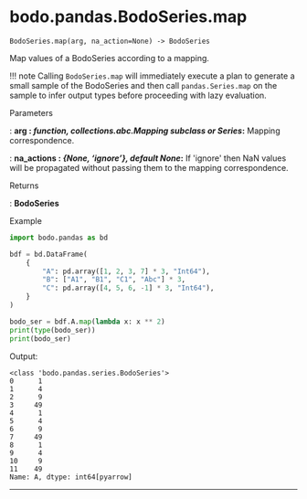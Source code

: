 # bodo.pandas.BodoSeries.map
```
BodoSeries.map(arg, na_action=None) -> BodoSeries
```
Map values of a BodoSeries according to a mapping.

!!! note
    Calling `BodoSeries.map` will immediately execute a plan to generate a small sample of the BodoSeries
    and then call `pandas.Series.map` on the sample to infer output types
    before proceeding with lazy evaluation.

<p class="api-header">Parameters</p>

: __arg : *function, collections.abc.Mapping subclass or Series*:__ Mapping correspondence.

: __na_actions : *{None, ‘ignore’}, default None*:__ If 'ignore' then NaN values will be propagated without passing them to the mapping correspondence.

<p class="api-header">Returns</p>

: __BodoSeries__

<p class="api-header">Example</p>

``` py
import bodo.pandas as bd

bdf = bd.DataFrame(
    {
        "A": pd.array([1, 2, 3, 7] * 3, "Int64"),
        "B": ["A1", "B1", "C1", "Abc"] * 3,
        "C": pd.array([4, 5, 6, -1] * 3, "Int64"),
    }
)

bodo_ser = bdf.A.map(lambda x: x ** 2)
print(type(bodo_ser))
print(bodo_ser)
```

Output:
```
<class 'bodo.pandas.series.BodoSeries'>
0      1
1      4
2      9
3     49
4      1
5      4
6      9
7     49
8      1
9      4
10     9
11    49
Name: A, dtype: int64[pyarrow]
```

---
